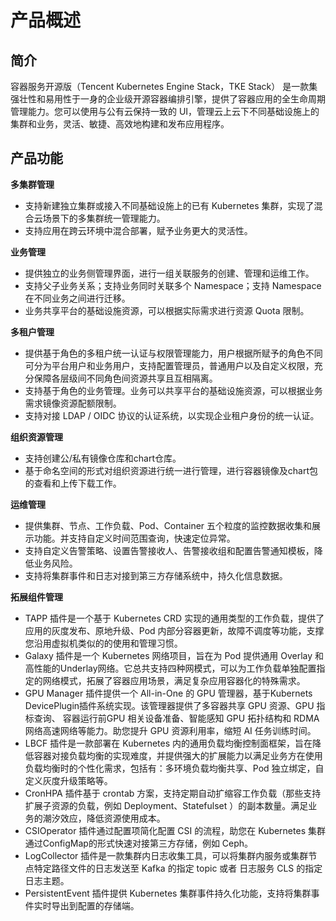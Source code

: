 # 产品概述



## 简介

容器服务开源版（Tencent Kubernetes Engine Stack，TKE Stack） 是一款集强壮性和易用性于一身的企业级开源容器编排引擎，提供了容器应用的全生命周期管理能力。您可以使用与公有云保持一致的 UI，管理云上云下不同基础设施上的集群和业务，灵活、敏捷、高效地构建和发布应用程序。



## 产品功能

**多集群管理**

- 支持新建独立集群或接入不同基础设施上的已有 Kubernetes 集群，实现了混合云场景下的多集群统一管理能力。
- 支持应用在跨云环境中混合部署，赋予业务更大的灵活性。



**业务管理**

* 提供独立的业务侧管理界面，进行一组关联服务的创建、管理和运维工作。
* 支持父子业务关系；支持业务同时关联多个 Namespace；支持 Namespace 在不同业务之间进行迁移。
* 业务共享平台的基础设施资源，可以根据实际需求进行资源 Quota 限制。



**多租户管理**

- 提供基于角色的多租户统一认证与权限管理能力，用户根据所赋予的角色不同可分为平台用户和业务用户，支持配置管理员，普通用户以及自定义权限，充分保障各层级间不同角色间资源共享且互相隔离。
- 支持基于角色的业务管理。业务可以共享平台的基础设施资源，可以根据业务需求镜像资源配额限制。
- 支持对接 LDAP / OIDC 协议的认证系统，以实现企业租户身份的统一认证。



**组织资源管理**

- 支持创建公/私有镜像仓库和chart仓库。
- 基于命名空间的形式对组织资源进行统一进行管理，进行容器镜像及chart包的查看和上传下载工作。



**运维管理**

- 提供集群、节点、工作负载、Pod、Container 五个粒度的监控数据收集和展示功能。并支持自定义时间范围查询，快速定位异常。
- 支持自定义告警策略、设置告警接收人、告警接收组和配置告警通知模板，降低业务风险。
- 支持将集群事件和日志对接到第三方存储系统中，持久化信息数据。



**拓展组件管理**

- TAPP 插件是一个基于 Kubernetes CRD 实现的通用类型的工作负载，提供了应用的灰度发布、原地升级、Pod 内部分容器更新，故障不调度等功能，支撑您沿用虚拟机类似的的使用和管理习惯。
- Galaxy 插件是一个 Kubernetes 网络项目，旨在为 Pod 提供通用 Overlay 和高性能的Underlay网络。它总共支持四种网模式，可以为工作负载单独配置指定的网络模式，拓展了容器应用场景，满足复杂应用容器化的特殊需求。
- GPU Manager 插件提供一个 All-in-One 的 GPU 管理器，基于Kubernets DevicePlugin插件系统实现。该管理器提供了多容器共享 GPU 资源、GPU 指标查询、 容器运行前GPU 相关设备准备、智能感知 GPU 拓扑结构和 RDMA 网络高速网络等能力。助您提升 GPU 资源利用率，缩短 AI 任务训练时间。
- LBCF 插件是一款部署在 Kubernetes 内的通用负载均衡控制面框架，旨在降低容器对接负载均衡的实现难度，并提供强大的扩展能力以满足业务方在使用负载均衡时的个性化需求，包括有：多环境负载均衡共享、Pod 独立绑定，自定义灰度升级策略等。
- CronHPA 插件基于 crontab 方案，支持定期自动扩缩容工作负载（那些支持扩展子资源的负载，例如 Deployment、Statefulset ）的副本数量。满足业务的潮汐效应，降低资源使用成本。
- CSIOperator 插件通过配置项简化配置 CSI 的流程，助您在 Kubernetes 集群通过ConfigMap的形式快速对接第三方存储，例如 Ceph。
- LogCollector 插件是一款集群内日志收集工具，可以将集群内服务或集群节点特定路径文件的日志发送至 Kafka 的指定 topic 或者 日志服务 CLS 的指定日志主题。
- PersistentEvent 插件提供 Kubernetes 集群事件持久化功能，支持将集群事件实时导出到配置的存储端。
